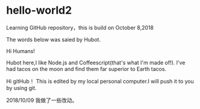 # hello-world2
Learning GitHub repository，this is build on October 8,2018 

The words below was saied by Hubot.

Hi Humans!

  Hubot here,I like Node.js and Coffeescript(that's what I'm made of!).
I've had tacos on the moon and find them far superior to Earth tacos.

Hi gitHub！
  This is edited by my local personal computer.I will push it to you by using git.
  
2018/10/09
  我做了一些改动。  